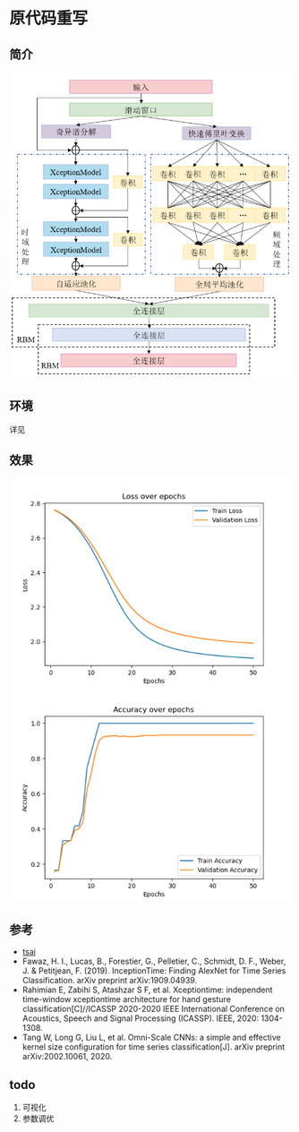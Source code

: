 # 原代码重写
## 简介

![](./figure/liucheng.png)

## 环境

详见[](environment.yaml)

## 效果
![](./figure/1683810981705.png)
![](./figure/1683810989904.png)

## 参考
* [tsai](https://github.com/timeseriesAI/tsai)
* Fawaz, H. I., Lucas, B., Forestier, G., Pelletier, C., Schmidt, D. F., Weber, J. & Petitjean, F. (2019). InceptionTime: Finding AlexNet for Time Series Classification. arXiv preprint arXiv:1909.04939.
* Rahimian E, Zabihi S, Atashzar S F, et al. Xceptiontime: independent time-window xceptiontime architecture for hand gesture classification[C]//ICASSP 2020-2020 IEEE International Conference on Acoustics, Speech and Signal Processing (ICASSP). IEEE, 2020: 1304-1308.
* Tang W, Long G, Liu L, et al. Omni-Scale CNNs: a simple and effective kernel size configuration for time series classification[J]. arXiv preprint arXiv:2002.10061, 2020.

## todo
1. 可视化
2. 参数调优